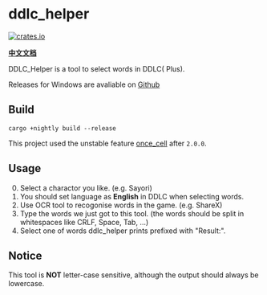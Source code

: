 # ddlc_helper

[![crates.io](https://img.shields.io/crates/v/ddlc_helper.svg)](https://crates.io/crates/ddlc_helper)

[**中文文档**](https://github.com/poly000/ddlc_helper/blob/main/README_cn.md)

DDLC_Helper is a tool to select words in DDLC( Plus).

Releases for Windows are avaliable on [Github](https://github.com/poly000/ddlc_helper/releases)

## Build

```
cargo +nightly build --release
```

This project used the unstable feature [once_cell](https://github.com/rust-lang/rust/issues/74465) after `2.0.0`.


## Usage

0. Select a charactor you like. (e.g. Sayori)
1. You should set language as __English__ in DDLC when selecting words.
2. Use OCR tool to recogonise words in the game. (e.g. ShareX)
3. Type the words we just got to this tool. (the words should be split in whitespaces like CRLF, Space, Tab, ...)
4. Select one of words ddlc_helper prints prefixed with "Result:".

## Notice

This tool is **NOT** letter-case sensitive, although the output should always be lowercase.

